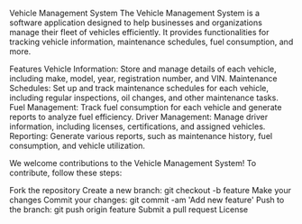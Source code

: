 


Vehicle Management System
The Vehicle Management System is a software application designed to help businesses and organizations manage their fleet of vehicles efficiently. It provides functionalities for tracking vehicle information, maintenance schedules, fuel consumption, and more.

Features
Vehicle Information: Store and manage details of each vehicle, including make, model, year, registration number, and VIN.
Maintenance Schedules: Set up and track maintenance schedules for each vehicle, including regular inspections, oil changes, and other maintenance tasks.
Fuel Management: Track fuel consumption for each vehicle and generate reports to analyze fuel efficiency.
Driver Management: Manage driver information, including licenses, certifications, and assigned vehicles.
Reporting: Generate various reports, such as maintenance history, fuel consumption, and vehicle utilization.

We welcome contributions to the Vehicle Management System! To contribute, follow these steps:

Fork the repository
Create a new branch: git checkout -b feature
Make your changes
Commit your changes: git commit -am 'Add new feature'
Push to the branch: git push origin feature
Submit a pull request
License

